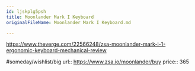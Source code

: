 ```yaml
---
id: ljskplg5psh
title: Moonlander Mark I Keyboard
originalFileName: Moonlander Mark I Keyboard.md

---
```


https://www.theverge.com/22566248/zsa-moonlander-mark-i-1-ergonomic-keyboard-mechanical-review

#someday/wishlist/big
url:: https://www.zsa.io/moonlander/buy
price:: 365
